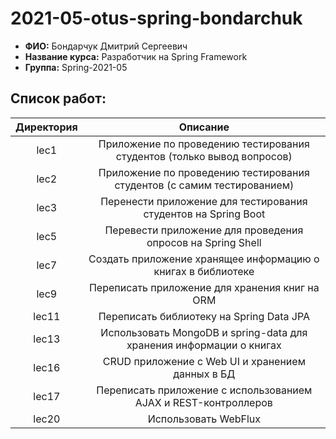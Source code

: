 # 2021-05-otus-spring-bondarchuk
* **ФИО:** Бондарчук Дмитрий Сергеевич
* **Название курса:** Разработчик на Spring Framework
* **Группа:** Spring-2021-05
## Список работ:  
|Директория|Описание|
|:----------:|:--------:|
|lec1|Приложение по проведению тестирования студентов (только вывод вопросов)|
|lec2|Приложение по проведению тестирования студентов (с самим тестированием)|
|lec3|Перенести приложение для тестирования студентов на Spring Boot|
|lec5|Перевести приложение для проведения опросов на Spring Shell|
|lec7|Создать приложение хранящее информацию о книгах в библиотеке|
|lec9|Переписать приложение для хранения книг на ORM|
|lec11|Переписать библиотеку на Spring Data JPA|
|lec13|Использовать MongoDB и spring-data для хранения информации о книгах|
|lec16|CRUD приложение с Web UI и хранением данных в БД|
|lec17|Переписать приложение с использованием AJAX и REST-контроллеров|
|lec20|Использовать WebFlux|